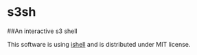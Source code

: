 # s3sh
##An interactive s3 shell

This software is using [ishell](https://github.com/abiosoft/ishell) and is distributed under MIT license.


